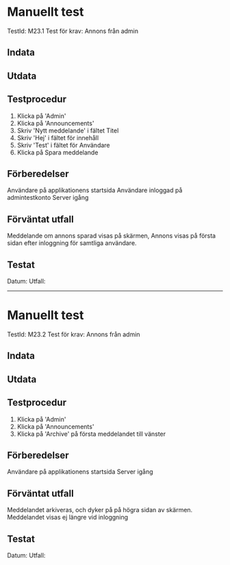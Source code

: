 # Manuellt test 
TestId: M23.1
Test för krav: Annons från admin

## Indata


## Utdata


## Testprocedur
1. Klicka på 'Admin'
2. Klicka på 'Announcements'
3. Skriv 'Nytt meddelande' i fältet Titel
4. Skriv 'Hej' i fältet för innehåll
5. Skriv 'Test' i fältet för Användare
6. Klicka på Spara meddelande

## Förberedelser
Användare på applikationens startsida
Användare inloggad på admintestkonto
Server igång

## Förväntat utfall
Meddelande om annons sparad visas på skärmen,
Annons visas på första sidan efter inloggning för samtliga användare. 

## Testat
Datum: 
Utfall: 

--------------------------------------------

# Manuellt test 
TestId: M23.2
Test för krav: Annons från admin

## Indata


## Utdata


## Testprocedur
1. Klicka på 'Admin'
2. Klicka på 'Announcements'
3. Klicka på 'Archive' på första meddelandet till vänster


## Förberedelser
Användare på applikationens startsida
Server igång

## Förväntat utfall
Meddelandet arkiveras, och dyker på på högra sidan av skärmen. 
Meddelandet visas ej längre vid inloggning

## Testat
Datum: 
Utfall: 